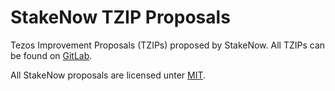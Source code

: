 # StakeNow TZIP Proposals

Tezos Improvement Proposals (TZIPs) proposed by StakeNow. All TZIPs can be found on [GitLab](https://gitlab.com/tezos/tzip).

All StakeNow proposals are licensed unter [MIT](https://spdx.org/licenses/MIT.html).


